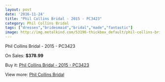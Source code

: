 ```yaml
---
layout: post
date: '2016-11-24'
title: "Phil Collins Bridal - 2015 - PC3423"
category: Phil Collins Bridal
tags: ["dresses","bridesmaid","bridal","made","fantastic"]
image: http://img.metalkind.com/53196-thickbox_default/phil-collins-bridal-2015-pc3423.jpg
---
```

Phil Collins Bridal - 2015 - PC3423

On Sales: **$378.99**
<a href="https://www.metalkind.com/en/phil-collins-bridal/14718-phil-collins-bridal-2015-pc3423.html"><amp-img layout="responsive" width="600" height="600" src="//img.metalkind.com/53196-thickbox_default/phil-collins-bridal-2015-pc3423.jpg" alt="Phil Collins Bridal - 2015 - PC3423 0" /></a>
<a href="https://www.metalkind.com/en/phil-collins-bridal/14718-phil-collins-bridal-2015-pc3423.html"><amp-img layout="responsive" width="600" height="600" src="//img.metalkind.com/53197-thickbox_default/phil-collins-bridal-2015-pc3423.jpg" alt="Phil Collins Bridal - 2015 - PC3423 1" /></a>

Buy it: [Phil Collins Bridal - 2015 - PC3423](https://www.metalkind.com/en/phil-collins-bridal/14718-phil-collins-bridal-2015-pc3423.html "Phil Collins Bridal - 2015 - PC3423")

View more: [Phil Collins Bridal](https://www.metalkind.com/en/101-phil-collins-bridal "Phil Collins Bridal")